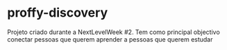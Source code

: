 # proffy-discovery
Projeto criado durante a NextLevelWeek #2. Tem como principal objectivo conectar pessoas que querem aprender a pessoas que querem estudar
